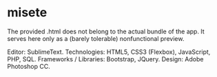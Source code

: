 # misete
The provided .html does not belong to the actual bundle of the app. It serves here only as a (barely tolerable) nonfunctional preview.

Editor: SublimeText. 
Technologies: HTML5, CSS3 (Flexbox), JavaScript, PHP, SQL. 
Frameworks / Libraries: Bootstrap, JQuery. 
Design: Adobe Photoshop CC.
